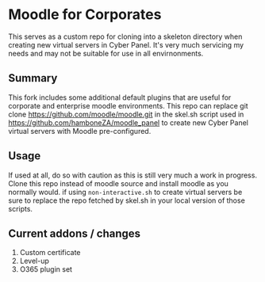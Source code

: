 # Moodle for Corporates

This serves as a custom repo for cloning into a skeleton directory when creating new virtual servers in Cyber Panel. It's very much servicing my needs and may not be suitable for use in all envirnonments.

## Summary

This fork includes some additional default plugins that are useful for corporate and enterprise moodle environments. This repo can replace git clone https://github.com/moodle/moodle.git in the skel.sh script used in https://github.com/hamboneZA/moodle_panel to create new Cyber Panel virtual servers with Moodle pre-configured.

## Usage

If used at all, do so with caution as this is still very much a work in progress. Clone this repo instead of moodle source and install moodle as you normally would. if using <code>non-interactive.sh</code> to create virtual servers be sure to replace the repo fetched by skel.sh in your local version of those scripts.
  
## Current addons / changes

1. Custom certificate
2. Level-up
3. O365 plugin set
